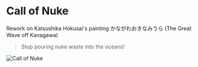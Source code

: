 # Call of Nuke
Rework on Katsushika Hokusai's painting かながわおきなみうら (The Great Wave off Kanagawa)

> Stop pouring nuke waste into the oceans!

![Call of Nuke](https://github.com/conmajia/call-of-nuke/blob/main/call-of-nuke.jpeg?raw=true)
